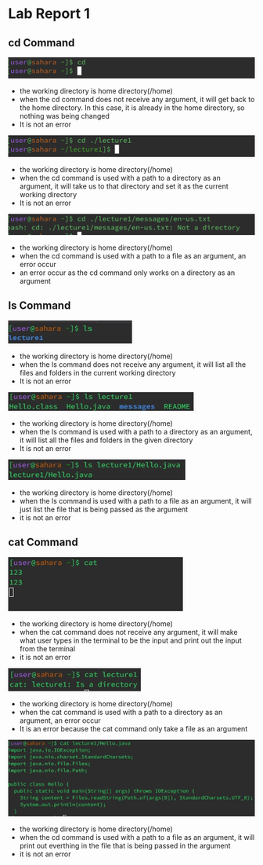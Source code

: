 # Lab Report 1
## cd Command
![Image](cd1.png)
* the working directory is home directory(/home)
* when the cd command does not receive any argument, it will get back to the home directory. In this case, it is already in the home directory, so nothing was being changed
* It is not an error

![Image](cd2.png)
* the working directory is home directory(/home)
* when the cd command is used with a path to a directory as an argument, it will take us to that directory and set it as the current working directory
* It is not an error

![Image](cd3.png)
* the working directory is home directory(/home)
* when the cd command is used with a path to a file as an argument, an error occur
* an error occur as the cd command only works on a directory as an argument

## ls Command
![Image](ls1.jpg)
* the working directory is home directory(/home)
* when the ls command does not receive any argument, it will list all the files and folders in the current working directory
* It is not an error

![Image](ls2.jpg)
* the working directory is home directory(/home)
* when the ls command is used with a path to a directory as an argument, it will list all the files and folders in the given directory
* It is not an error

![Image](ls3.jpg)
* the working directory is home directory(/home)
* when the ls command is used with a path to a file as an argument, it will just list the file that is being passed as the argument
* it is not an error

## cat Command
![Image](cat1.jpg)
* the working directory is home directory(/home)
* when the cat command does not receive any argument, it will make what user types in the terminal to be the input and print out the input from the terminal
* it is not an error

![Image](cat2.jpg)
* the working directory is home directory(/home)
* when the cat command is used with a path to a directory as an argument, an error occur
* It is an error because the cat command only take a file as an argument

![Image](cat3.jpg)
* the working directory is home directory(/home)
* when the cd command is used with a path to a file as an argument, it will print out everthing in the file that is being passed in the argument
* it is not an error
